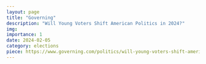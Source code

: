 ```yaml
---
layout: page
title: "Governing"
description: "Will Young Voters Shift American Politics in 2024?"
img: 
importance: 1
date: 2024-02-05
category: elections
piece: https://www.governing.com/politics/will-young-voters-shift-american-politics-in-2024
---
```


